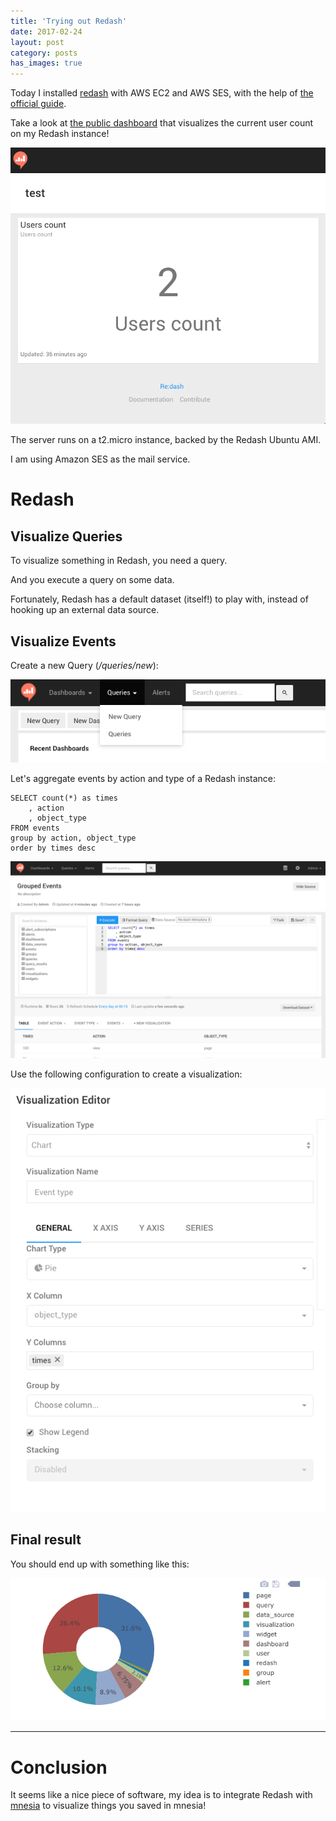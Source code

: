 ```yaml
---
title: 'Trying out Redash'
date: 2017-02-24
layout: post
category: posts
has_images: true
---
```


Today I installed [redash](https://redash.io/) with AWS EC2 and AWS SES, with the help of [the official guide](https://redash.io/help-onpremise/setup/setting-up-redash-instance.html#setup-redash-instance-setup).

Take a look at [the public dashboard](http://ec2-35-157-99-204.eu-central-1.compute.amazonaws.com/public/dashboards/9vt14NRnDAxp6IujiYiJ1u4nsGbiAWJ1F59LJEGt?org_slug=default) that visualizes the current user count on my Redash instance!

<img src="/assets/images/posts/redash.users.count.png" alt="redash.users.count.png" class="fancy"/>

The server runs on a t2.micro instance, backed by the Redash Ubuntu AMI.

I am using Amazon SES as the mail service.

# Redash

## Visualize Queries

To visualize something in Redash, you need a query.

And you execute a query on some data.

Fortunately, Redash has a default dataset (itself!) to play with, instead of hooking up an external data source.

## Visualize Events

Create a new Query (*/queries/new*):

<img src="/assets/images/posts/redash.create.new.query.png" alt="redash.create.new.query.png" class="fancy medium"/>

Let's aggregate events by action and type of a Redash instance:

```
SELECT count(*) as times
    , action
    , object_type
FROM events
group by action, object_type
order by times desc
```

<img src="/assets/images/posts/redash.query.new.png" alt="redash.query.new.png" class="fancy"/>

Use the following configuration to create a visualization:

<img src="/assets/images/posts/redash.visualization.new.png" alt="redash.visualization.new.png" class="fancy"/>

## Final result

You should end up with something like this:

<img src="/assets/images/posts/redash.visualization.events.png" alt="redash.visualization.events.png" class="fancy"/>

---

# Conclusion

It seems like a nice piece of software, my idea is to integrate Redash with [mnesia](https://github.com/christian-fei/mnesia) to visualize things you saved in mnesia!
